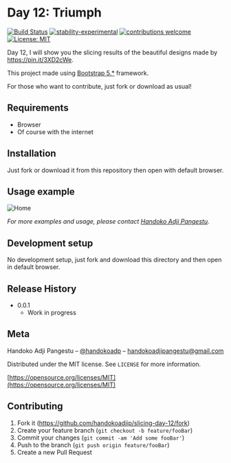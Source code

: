 # Day 12: Triumph

[![Build Status](https://travis-ci.org/dwyl/esta.svg?branch=master)](https://github.com/handokoadjip/slicing-day-12)
[![stability-experimental](https://img.shields.io/badge/stability-experimental-orange.svg)](https://github.com/handokoadjip/slicing-day-12)
[![contributions welcome](https://img.shields.io/badge/contributions-welcome-brightgreen.svg?style=flat)](https://github.com/handokoadjip/slicing-day-12/fork)
[![License: MIT](https://img.shields.io/badge/License-MIT-yellow.svg)](https://opensource.org/licenses/MIT)

Day 12, I will show you the slicing results of the beautiful designs made by https://pin.it/3XD2cWe.

This project made using [Bootstrap 5.\*](https://getbootstrap.com/docs/5.1/getting-started/introduction/) framework.

For those who want to contribute, just fork or download as usual!

## Requirements

- Browser
- Of course with the internet

## Installation

Just fork or download it from this repository then open with default browser.

## Usage example

![Home](https://bebaskripsi.000webhostapp.com/slicing-day-12/home.png)

_For more examples and usage, please contact [Handoko Adji Pangestu](https://www.instagram.com/handokoadp/)._

## Development setup

No development setup, just fork and download this directory and then open in default browser.

## Release History

- 0.0.1
  - Work in progress

## Meta

Handoko Adji Pangestu – [@handokoadp](https://www.instagram.com/handokoadp/) – handokoadjipangestu@gmail.com

Distributed under the MIT license. See `LICENSE` for more information.

[https://opensource.org/licenses/MIT](https://opensource.org/licenses/MIT)

## Contributing

1. Fork it (<https://github.com/handokoadjip/slicing-day-12/fork>)
2. Create your feature branch (`git checkout -b feature/fooBar`)
3. Commit your changes (`git commit -am 'Add some fooBar'`)
4. Push to the branch (`git push origin feature/fooBar`)
5. Create a new Pull Request
